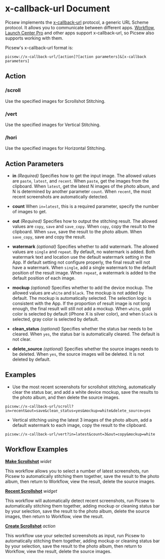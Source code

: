 # x-callback-url Document

Picsew implements the [x-callback-url](http://x-callback-url.com/) protocol, a generic URL Scheme protocol. It allows you to communicate between different apps. [Workflow](https://workflow.is/), [Launch Center Pro](https://contrast.co/launch-center-pro/) and other apps support x-callback-url, so Picsew also supports working with them.

Picsew's x-callback-url format is:

```
picsew://x-callback-url/[action]?[action parameters]&[x-callback parameters]
```

## Action

### /scroll

Use the specified images for Scrollshot Stitching.

### /vert

Use the specified images for Vertical Stitching.

### /hori

Use the specified images for Horizontal Stitching.

## Action Parameters

- **in** *(Required)* Specifies how to get the input image. The allowed values ​​are `paste`, `latest`, and `recent`. When `paste`, get the images from the clipboard. When `latest`, get the latest N images of the photo album, and N is determined by another parameter `count`. When `recent`, the most recent screenshots are automatically detected.

- **count** When `in=latest`, this is a required parameter, specify the number of images to get.

- **out** *(Required)* Specifies how to output the stitching result. The allowed values are `copy`, `save` and `save_copy`. When `copy`, copy the result to the clipboard. When `save`, save the result to the photo album. When `save_copy`, save and copy the result.

- **watermark** *(optional)* Specifies whether to add watermark. The allowed values ​​are `single` and `repeat`. By default, no watermark is added. Both watermark text and location use the default watermark setting in the App. If default setting not configure properly, the final result will not have a watermark. When `single`, add a single watermark to the default position of the result image. When `repeat`, a watermark is added to the default position of each image.

- **mockup** *(optional)* Specifies whether to add the device mockup. The allowed values ​​are `white` and `black`. The mockup is not added by default. The mockup is automatically selected. The selection logic is consistent with the App. If the proportion of result image is not long enough, the final result will still not add a mockup. When `white`, gold color is selected by default (iPhone X is silver color), and when `black` is selected, gray color is selected by default.

- **clean_status** *(optional)* Specifies whether the status bar needs to be cleared. When `yes`, the status bar is automatically cleared. The default is not clear.

- **delete_source** *(optional)* Specifies whether the source images needs to be deleted. When `yes`, the source images will be deleted. It is not deleted by default.

## Examples

- Use the most recent screenshots for scrollshot stitching, automatically clear the status bar, and add a white device mockup, save the results to the photo album, and then delete the source images.

```
picsew://x-callback-url/scroll?in=recent&out=save&clean_status=yes&mockup=white&delete_source=yes
```

- Vertical stitching using the latest 3 images of the photo album, add a default watermark to each image, copy the result to the clipboard.

```
picsew://x-callback-url/vert?in=latest&count=3&out=copy&mockup=white
```

## Workflow Examples

**[Make Scrollshot](https://workflow.is/workflows/e9b64bc79d854bb0a9f9531d6cab5bdd)** *widet*

This workflow allows you to select a number of latest screenshots, run Picsew to automatically stitching them together, save the result to the photo album, then return to Workflow, view the result, delete the source images.


**[Recent Scrollshot](https://workflow.is/workflows/b3084df208c34b74877471bddad84576)** *widget*

This workflow will automatically detect recent screenshots, run Picsew to automatically stitching them together, adding mockup or cleaning status bar by your selection, save the result to the photo album, delete the source images, then return to Workflow, view the result.

**[Create Scrollshot](https://workflow.is/workflows/a9c746a2306e400c914d274b5d0998bd)** *action*

This workflow use your selected screenshots as input, run Picsew to automatically stitching them together, adding mockup or cleaning status bar by your selection, save the result to the photo album, then return to Workflow, view the result, delete the source images.
